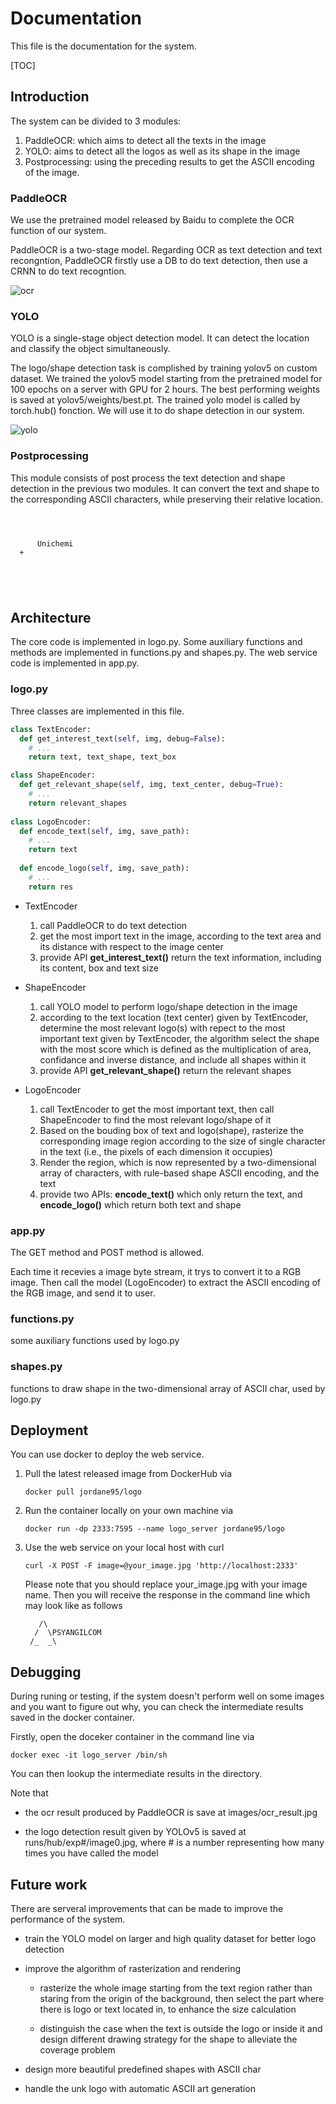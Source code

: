 # Documentation

This file is the documentation for the system.

[TOC]

## Introduction

The system can be divided to 3 modules:

1. PaddleOCR: which aims to detect all the texts in the image
2. YOLO: aims to detect all the logos as well as its shape in the image
3. Postprocessing: using the preceding results to get the ASCII encoding of the image.

### PaddleOCR

We use the pretrained model released by Baidu to complete the OCR function of our system.

PaddleOCR is a two-stage model. Regarding OCR as text detection and text recongntion, PaddleOCR firstly use a DB to do text detection, then use a CRNN to do text recogntion.

![ocr](ocr_result.jpg)

### YOLO

YOLO is a single-stage object detection model. It can detect the location and classify the object simultaneously.

The logo/shape detection task is complished by training yolov5 on custom dataset. We trained the yolov5 model starting from the pretrained model for 100 epochs on a server with GPU for 2 hours. The best performing weights is saved at yolov5/weights/best.pt. The trained yolo model is called by torch.hub() fonction. We will use it to do shape detection in our system.

![yolo](image0.jpg)

### Postprocessing

This module consists of post process the text detection and shape detection in the previous two modules. It can convert the text and shape to the corresponding ASCII characters, while preserving their relative location.

```
                  
                  
                  
      Unichemi    
  +               
                  
                  
                  
                  

```



## Architecture

The core code is implemented in logo.py. Some auxiliary functions and methods are implemented in functions.py and shapes.py. The web service code is implemented in app.py.

### logo.py

Three classes are implemented in this file.

```python
class TextEncoder:
  def get_interest_text(self, img, debug=False):
    # ...
    return text, text_shape, text_box

class ShapeEncoder:
  def get_relevant_shape(self, img, text_center, debug=True):
    # ...
    return relevant_shapes
  
class LogoEncoder:
  def encode_text(self, img, save_path):
    # ...
    return text
  
  def encode_logo(self, img, save_path):
    # ...
    return res
```

* TextEncoder
  1. call PaddleOCR to do text detection
  2. get the most import text in the image, according to the text area and its distance with respect to the image center
  3. provide API **get_interest_text()** return the text information, including its content, box and text size

* ShapeEncoder
  1. call YOLO model to perform logo/shape detection in the image
  2. according to the text location (text center) given by TextEncoder, determine the most relevant logo(s) with repect to the most important text given by TextEncoder, the algorithm select the shape with the most score which is defined as the multiplication of area, confidance and inverse distance, and include all shapes within it
  3. provide API **get_relevant_shape()** return the relevant shapes

* LogoEncoder
  1. call TextEncoder to get the most important text, then call ShapeEncoder to find the most relevant logo/shape of it
  2. Based on the bouding box of text and logo(shape), rasterize the corresponding image region according to the size of single character in the text (i.e., the pixels of each dimension it occupies)
  3. Render the region, which is now represented by a two-dimensional array of characters, with rule-based shape ASCII encoding, and the text
  4. provide two APIs: **encode_text()** which only return the text, and **encode_logo()** which return both text and shape

### app.py

The GET method and POST method is allowed.

Each time it recevies a image byte stream, it trys to convert it to a RGB image. Then call the model (LogoEncoder) to extract the ASCII encoding of the RGB image, and send it to user.

### functions.py

some auxiliary functions used by logo.py

### shapes.py

functions to draw shape in the two-dimensional array of ASCII char, used by logo.py

## Deployment

You can use docker to deploy the web service.

1. Pull the latest released image from DockerHub via

   ```
   docker pull jordane95/logo
   ```

2. Run the container locally on your own machine via

   ```
   docker run -dp 2333:7595 --name logo_server jordane95/logo
   ```

3. Use the web service on your local host with curl

   ```
   curl -X POST -F image=@your_image.jpg 'http://localhost:2333'
   ```

   Please note that you should replace your_image.jpg with your image name. Then you will receive the response in the command line which may look like as follows

   ```
      /\              
     /  \PSYANGILCOM  
    /_  _\            
   ```

## Debugging

During runing or testing, if the system doesn't perform well on some images and you want to figure out why, you can check the intermediate results saved in the docker container.

Firstly, open the doceker container in the command line via

```
docker exec -it logo_server /bin/sh
```

You can then lookup the intermediate results in the directory.

Note that 

* the ocr result produced by PaddleOCR is save at images/ocr_result.jpg

* the logo detection result given by YOLOv5 is saved at runs/hub/exp#/image0.jpg, where # is a number representing how many times you have called the model

## Future work

There are serveral improvements that can be made to improve the performance of the system.

* train the YOLO model on larger and high quality dataset for better logo detection

* improve the algorithm of rasterization and rendering

  * rasterize the whole image starting from the text region rather than staring from the origin of the background, then select the part where there is logo or text located in, to enhance the size calculation

  * distinguish the case when the text is outside the logo or inside it and design different drawing strategy for the shape to alleviate the coverage problem

* design more beautiful predefined shapes with ASCII char

* handle the unk logo with automatic ASCII art generation

